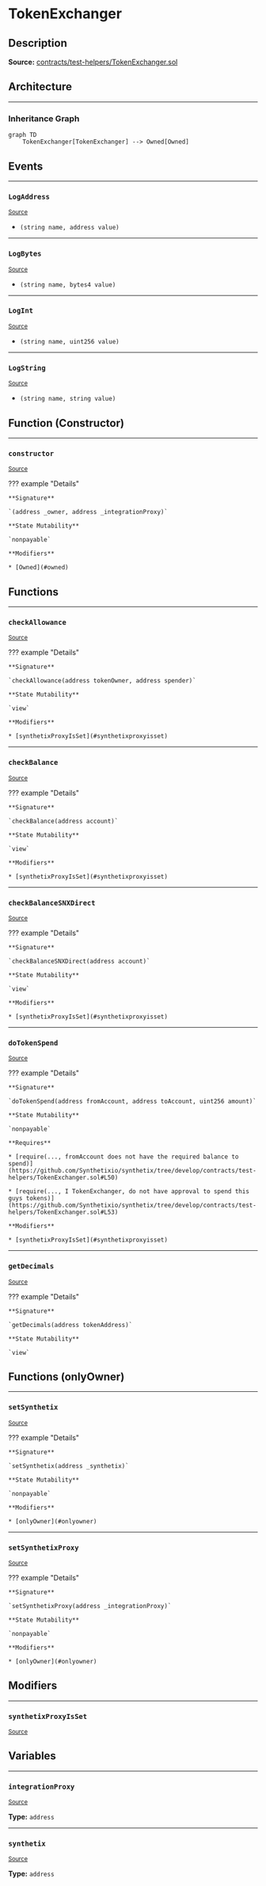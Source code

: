 # TokenExchanger

## Description


**Source:** [contracts/test-helpers/TokenExchanger.sol](https://github.com/Synthetixio/synthetix/tree/develop/contracts/test-helpers/TokenExchanger.sol)

## Architecture


---
### Inheritance Graph

```mermaid
graph TD
    TokenExchanger[TokenExchanger] --> Owned[Owned]
```

## Events


---
### `LogAddress`

<sub>[Source](https://github.com/Synthetixio/synthetix/tree/develop/contracts/test-helpers/TokenExchanger.sol#L69)</sub>



- `(string name, address value)`


---
### `LogBytes`

<sub>[Source](https://github.com/Synthetixio/synthetix/tree/develop/contracts/test-helpers/TokenExchanger.sol#L70)</sub>



- `(string name, bytes4 value)`


---
### `LogInt`

<sub>[Source](https://github.com/Synthetixio/synthetix/tree/develop/contracts/test-helpers/TokenExchanger.sol#L68)</sub>



- `(string name, uint256 value)`


---
### `LogString`

<sub>[Source](https://github.com/Synthetixio/synthetix/tree/develop/contracts/test-helpers/TokenExchanger.sol#L67)</sub>



- `(string name, string value)`

## Function (Constructor)


---
### `constructor`

<sub>[Source](https://github.com/Synthetixio/synthetix/tree/develop/contracts/test-helpers/TokenExchanger.sol#L16)</sub>



??? example "Details"

    **Signature**

    `(address _owner, address _integrationProxy)`

    **State Mutability**

    `nonpayable`

    **Modifiers**

    * [Owned](#owned)

## Functions


---
### `checkAllowance`

<sub>[Source](https://github.com/Synthetixio/synthetix/tree/develop/contracts/test-helpers/TokenExchanger.sol#L32)</sub>



??? example "Details"

    **Signature**

    `checkAllowance(address tokenOwner, address spender)`

    **State Mutability**

    `view`

    **Modifiers**

    * [synthetixProxyIsSet](#synthetixproxyisset)


---
### `checkBalance`

<sub>[Source](https://github.com/Synthetixio/synthetix/tree/develop/contracts/test-helpers/TokenExchanger.sol#L28)</sub>



??? example "Details"

    **Signature**

    `checkBalance(address account)`

    **State Mutability**

    `view`

    **Modifiers**

    * [synthetixProxyIsSet](#synthetixproxyisset)


---
### `checkBalanceSNXDirect`

<sub>[Source](https://github.com/Synthetixio/synthetix/tree/develop/contracts/test-helpers/TokenExchanger.sol#L36)</sub>



??? example "Details"

    **Signature**

    `checkBalanceSNXDirect(address account)`

    **State Mutability**

    `view`

    **Modifiers**

    * [synthetixProxyIsSet](#synthetixproxyisset)


---
### `doTokenSpend`

<sub>[Source](https://github.com/Synthetixio/synthetix/tree/develop/contracts/test-helpers/TokenExchanger.sol#L44)</sub>



??? example "Details"

    **Signature**

    `doTokenSpend(address fromAccount, address toAccount, uint256 amount)`

    **State Mutability**

    `nonpayable`

    **Requires**

    * [require(..., fromAccount does not have the required balance to spend)](https://github.com/Synthetixio/synthetix/tree/develop/contracts/test-helpers/TokenExchanger.sol#L50)

    * [require(..., I TokenExchanger, do not have approval to spend this guys tokens)](https://github.com/Synthetixio/synthetix/tree/develop/contracts/test-helpers/TokenExchanger.sol#L53)

    **Modifiers**

    * [synthetixProxyIsSet](#synthetixproxyisset)


---
### `getDecimals`

<sub>[Source](https://github.com/Synthetixio/synthetix/tree/develop/contracts/test-helpers/TokenExchanger.sol#L40)</sub>



??? example "Details"

    **Signature**

    `getDecimals(address tokenAddress)`

    **State Mutability**

    `view`

## Functions (onlyOwner)


---
### `setSynthetix`

<sub>[Source](https://github.com/Synthetixio/synthetix/tree/develop/contracts/test-helpers/TokenExchanger.sol#L24)</sub>



??? example "Details"

    **Signature**

    `setSynthetix(address _synthetix)`

    **State Mutability**

    `nonpayable`

    **Modifiers**

    * [onlyOwner](#onlyowner)


---
### `setSynthetixProxy`

<sub>[Source](https://github.com/Synthetixio/synthetix/tree/develop/contracts/test-helpers/TokenExchanger.sol#L20)</sub>



??? example "Details"

    **Signature**

    `setSynthetixProxy(address _integrationProxy)`

    **State Mutability**

    `nonpayable`

    **Modifiers**

    * [onlyOwner](#onlyowner)

## Modifiers


---
### `synthetixProxyIsSet`

<sub>[Source](https://github.com/Synthetixio/synthetix/tree/develop/contracts/test-helpers/TokenExchanger.sol#L62)</sub>



## Variables


---
### `integrationProxy`

<sub>[Source](https://github.com/Synthetixio/synthetix/tree/develop/contracts/test-helpers/TokenExchanger.sol#L13)</sub>





**Type:** `address`


---
### `synthetix`

<sub>[Source](https://github.com/Synthetixio/synthetix/tree/develop/contracts/test-helpers/TokenExchanger.sol#L14)</sub>





**Type:** `address`

